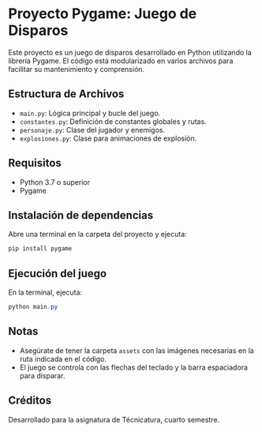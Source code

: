# Proyecto Pygame: Juego de Disparos

Este proyecto es un juego de disparos desarrollado en Python utilizando la librería Pygame. El código está modularizado en varios archivos para facilitar su mantenimiento y comprensión.

## Estructura de Archivos
- `main.py`: Lógica principal y bucle del juego.
- `constantes.py`: Definición de constantes globales y rutas.
- `personaje.py`: Clase del jugador y enemigos.
- `explosiones.py`: Clase para animaciones de explosión.

## Requisitos
- Python 3.7 o superior
- Pygame

## Instalación de dependencias

Abre una terminal en la carpeta del proyecto y ejecuta:

```powershell
pip install pygame
```

## Ejecución del juego

En la terminal, ejecuta:

```powershell
python main.py
```

## Notas
- Asegúrate de tener la carpeta `assets` con las imágenes necesarias en la ruta indicada en el código.
- El juego se controla con las flechas del teclado y la barra espaciadora para disparar.

## Créditos
Desarrollado para la asignatura de Técnicatura, cuarto semestre.
